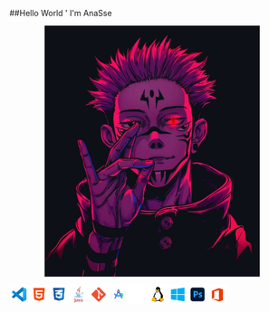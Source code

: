 ##Hello World ' I'm AnaSse


<p align="center">
<img align="center" alt="Office" width="380px" src="a.jpg">
</p>

<img align="left" alt="Visual Studio Code" width="35px" src="./icons/icon_vscode.png">
<img align="left" alt="HTML5" width="35px" src="./icons/icon_html.png">
<img align="left" alt="CSS3" width="35px" src="./icons/icon_css.png">
<img align="left" alt="CSharp" width="35px" src="./icons/icon_java.png">
<img align="left" alt="Git" width="35px" src="./icons/icon_git.png">
<img align="left" alt="JavaScript" width="35px" src="./icons/icon_android_studio.png">
<img align="left" alt="React" width="35px" src="./icons/icon_terminal.png">
<img align="left" alt="Node.js" width="35px" src="./icons/icon_linux.png">
<img align="left" alt="python" width="35px" src="./icons/icon_windows.png">
<img align="left" alt="PhotoShop" width="35px" src="./icons/icon_ps.png">
<img align="left" alt="Office" width="35px" src="./icons/icon_office.png">



